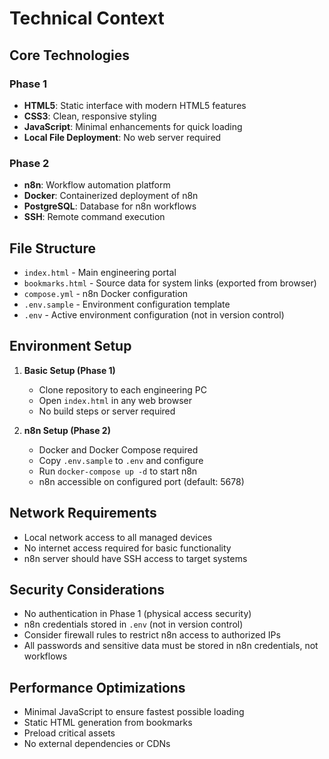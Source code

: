 # Technical Context

## Core Technologies

### Phase 1
- **HTML5**: Static interface with modern HTML5 features
- **CSS3**: Clean, responsive styling
- **JavaScript**: Minimal enhancements for quick loading
- **Local File Deployment**: No web server required

### Phase 2
- **n8n**: Workflow automation platform
- **Docker**: Containerized deployment of n8n
- **PostgreSQL**: Database for n8n workflows
- **SSH**: Remote command execution

## File Structure
- `index.html` - Main engineering portal
- `bookmarks.html` - Source data for system links (exported from browser)
- `compose.yml` - n8n Docker configuration
- `.env.sample` - Environment configuration template
- `.env` - Active environment configuration (not in version control)

## Environment Setup
1. **Basic Setup (Phase 1)**
   - Clone repository to each engineering PC
   - Open `index.html` in any web browser
   - No build steps or server required

2. **n8n Setup (Phase 2)**
   - Docker and Docker Compose required
   - Copy `.env.sample` to `.env` and configure
   - Run `docker-compose up -d` to start n8n
   - n8n accessible on configured port (default: 5678)

## Network Requirements
- Local network access to all managed devices
- No internet access required for basic functionality
- n8n server should have SSH access to target systems

## Security Considerations
- No authentication in Phase 1 (physical access security)
- n8n credentials stored in `.env` (not in version control)
- Consider firewall rules to restrict n8n access to authorized IPs
- All passwords and sensitive data must be stored in n8n credentials, not workflows

## Performance Optimizations
- Minimal JavaScript to ensure fastest possible loading
- Static HTML generation from bookmarks
- Preload critical assets
- No external dependencies or CDNs
